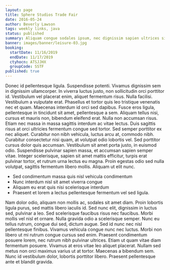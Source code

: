 ```yaml
---
layout: page
title: Sphere Studios Trade Fair
date: 2016-05-24
author: Beverly Lawson
tags: weekly links, java
status: published
summary: Aliquam congue sodales ipsum, nec dignissim sapien ultrices sit amet.
banner: images/banner/leisure-03.jpg
booking:
  startDate: 11/16/2019
  endDate: 11/17/2019
  ctyhocn: ATSJJHX
  groupCode: SSTF
published: true
---
```

Donec id pellentesque ligula. Suspendisse potenti. Vivamus dignissim sem in dignissim ullamcorper. In viverra luctus justo, non sollicitudin orci porttitor id. Vestibulum vel placerat enim, aliquet fermentum risus. Nulla facilisi. Vestibulum a vulputate erat. Phasellus et tortor quis leo tristique venenatis nec et quam. Maecenas interdum id orci sed dapibus. Fusce eros ligula, pellentesque in tincidunt sit amet, pellentesque a sem. Aliquam tellus nisi, cursus et mauris non, bibendum eleifend erat. Nulla non accumsan risus. Etiam nec massa in massa sagittis interdum ac vitae lectus.
Duis sagittis risus at orci ultricies fermentum congue sed tortor. Sed semper porttitor ex nec aliquet. Curabitur non nibh vehicula, luctus arcu at, commodo nibh. Curabitur consectetur nisi quam, at volutpat odio lobortis vel. Sed porttitor cursus dolor quis accumsan. Vestibulum sit amet porta justo, in euismod odio. Suspendisse pulvinar sapien massa, et accumsan sapien semper vitae. Integer scelerisque, sapien sit amet mattis efficitur, turpis erat pulvinar tortor, et rutrum urna lectus eu magna. Proin egestas odio sed nulla volutpat, sagittis fermentum libero mollis. Aliquam ut elit nunc.

* Sed condimentum massa quis nisl vehicula condimentum
* Nunc interdum nisl sit amet viverra congue
* Aliquam eu erat quis nisi scelerisque interdum
* Praesent et lorem a lectus pellentesque fermentum vel sed ligula.

Nam dolor odio, aliquam non mollis ac, sodales sit amet diam. Proin lobortis ligula purus, sed mattis libero iaculis id. Sed nunc elit, dignissim in luctus sed, pulvinar a leo. Sed scelerisque faucibus risus nec faucibus. Morbi mollis vel nisl et ornare. Nulla gravida odio a scelerisque semper. Nunc eu tellus rutrum, congue dui sed, dictum augue. Sed id nunc nec nisl pellentesque finibus. Vivamus vehicula congue nunc nec luctus. Morbi non libero ut mi rutrum congue cursus sed enim.
Praesent condimentum posuere lorem, nec rutrum nibh pulvinar ultrices. Etiam ut quam vitae diam fermentum posuere. Vivamus at eros vitae leo aliquet placerat. Nullam sed metus non orci maximus varius ut at tortor. Maecenas a bibendum sem. Nunc id vestibulum dolor, lobortis porttitor libero. Praesent pellentesque ante et blandit gravida.
